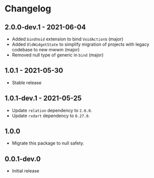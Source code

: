 # Changelog

## 2.0.0-dev.1 - 2021-06-04

* Added `bindVoid` extension to bind `VoidAction`s (major)
* Added `OldWidgetState` to simplify migration of projects with legacy codebase to new mwwm (major)
* Removed null type of generic in `bind` (major)

## 1.0.1 - 2021-05-30

* Stable release

## 1.0.1-dev.1 - 2021-05-25

* Update `relation` dependency to `2.0.0`.
* Update `rxdart` dependency to `0.27.0`.

## 1.0.0

* Migrate this package to null safety.

## 0.0.1-dev.0

* Initial release
